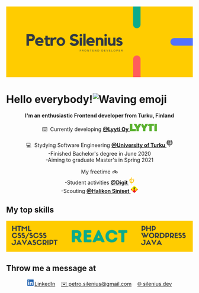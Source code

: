 [![Header-image](./images/README-header.png)](https://www.silenius.dev)

# Hello everybody!<img src="https://cliply.co/wp-content/uploads/2019/06/391906110_WAVING_HAND_400px.gif" alt="Waving emoji" width="50px" />
<p align="center">
 <b>I'm an enthusiastic Frontend developer from Turku, Finland</b>
</p>

<p align="center">
 ⌨️&nbsp;&nbsp;Currently developing <a href="https://www.lyyti.com">
 <b>@Lyyti Oy </b><img src="./images/Lyyti-logo.svg" alt="Lyyti logo" height="20px" /></a>
</p>

<p align="center">
 💻&nbsp;&nbsp;Stydying Software Engineering
 <a href="https://www.utu.fi/fi/opiskelijaksi/tieto-ja-viestintatekniikka-tekniikan-kandidaatti-ja-diplomi-insinoori-3-v-2-v">
 <b>@University of Turku </b><img src="./images/UniversityOfTurku-logo.png" alt="University of Turku logo" height="20px" /></a>
 <br/>
  -Finished Bachelor's degree in June 2020
 <br/>
  -Aiming to graduate Master's in Spring 2021
</p>

<p align="center">
 My freetime 🚲
 <br/>
  -Student activities <a href="https://www.digit.fi"><b>@Digit </b><img src="./images/Digit-logo.png" alt="Digit logo" height="20px"></a>
 <br />
  -Scouting <a href="https://www.halsi.fi"><b>@Halikon Siniset </b><img src="./images/HalikonSiniset-logo.png" alt="Halikon Siniset logo" width="20px" /></a>
</p>

## My top skills
[![Tech-skills](./images/Tech-skills.png)](https://www.silenius.dev)

## Throw me a message at
<p align="center">
 <a href="https://www.linkedin.com/in/petrosilenius"><img src="./images/LinkedIn-logo.png" alt="LinkedIn logo" width="20px" />LinkedIn</a>&nbsp;&nbsp;&nbsp;
 <a href="mailto:petro.silenius@gmail.com">✉️ petro.silenius@gmail.com</a>&nbsp;&nbsp;&nbsp;
 <a href="https://www.silenius.dev">🌐 silenius.dev</a>
</p>
